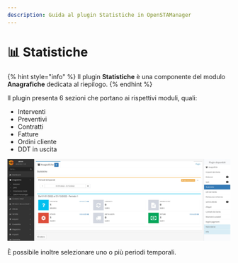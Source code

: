 ```yaml
---
description: Guida al plugin Statistiche in OpenSTAManager
---
```


# 📊 Statistiche

{% hint style="info" %}
Il plugin **Statistiche** è una componente del modulo **Anagrafiche** dedicata al riepilogo.
{% endhint %}

Il plugin presenta 6 sezioni che portano ai rispettivi moduli, quali:

* Interventi
* Preventivi
* Contratti
* Fatture
* Ordini cliente
* DDT in uscita

![](<../../../../.gitbook/assets/image (654).png>)

È possibile inoltre selezionare uno o più periodi temporali.

